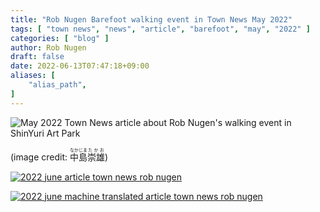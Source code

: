 ```yaml
---
title: "Rob Nugen Barefoot walking event in Town News May 2022"
tags: [ "town news", "news", "article", "barefoot", "may", "2022" ]
categories: [ "blog" ]
author: Rob Nugen
draft: false
date: 2022-06-13T07:47:18+09:00
aliases: [
    "alias_path",
]
---
```


<img
src="https://b.robnugen.com/blog/2022/2022_05_article_town_news_barefoot_rob_nugen.jpg"
alt="May 2022 Town News article about Rob Nugen's walking
event in ShinYuri Art Park"
class="title" />

<div class="note">(image credit: <ruby><rb>中島</rb><rt>なかじま</rt></ruby><ruby><rb>崇雄</rb><rt>たかお</rt></ruby>)</div>


[![2022 june article town news rob nugen](//b.robnugen.com/blog/2022/thumbs/2022_june_article_town_news_barefoot_rob_nugen.jpg)](//b.robnugen.com/blog/2022/2022_june_article_town_news_barefoot_rob_nugen.jpg)

[![2022 june machine translated article town news rob nugen](//b.robnugen.com/blog/2022/thumbs/2022_june_machine_translated_article_town_news_barefoot_rob_nugen.jpg)](//b.robnugen.com/blog/2022/2022_june_machine_translated_article_town_news_barefoot_rob_nugen.jpg)
